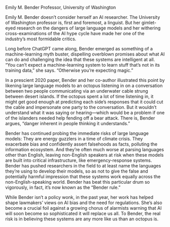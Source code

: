 Emily M. Bender
Professor, University of Washington

Emily M. Bender doesn’t consider herself an AI researcher. The University of Washington professor is, first and foremost, a linguist. But her gimlet-eyed research on the dangers of large language models and her withering cross-examinations of the AI hype cycle have made her one of the industry’s most formidable critics.

Long before ChatGPT came along, Bender emerged as something of a machine-learning myth buster, dispelling overblown promises about what AI can do and challenging the idea that these systems are intelligent at all. “You can’t expect a machine-learning system to learn stuff that’s not in its training data,” she says. “Otherwise you’re expecting magic.”

In a prescient 2020 paper, Bender and her co-author illustrated this point by likening large language models to an octopus listening in on a conversation between two people communicating via an underwater cable strung between desert islands. If the octopus spent a lot of time listening in, it might get good enough at predicting each side’s responses that it could cut the cable and impersonate one party to the conversation. But it wouldn’t understand what it was saying or hearing—which would be a problem if one of the islanders needed help fending off a bear attack. There is, Bender argues, “danger inherent in people thinking it understands.”

Bender has continued probing the immediate risks of large language models: They are energy guzzlers in a time of climate crisis. They exacerbate bias and confidently assert falsehoods as facts, polluting the information ecosystem. And they’re often much worse at parsing languages other than English, leaving non-English speakers at risk when these models are built into critical infrastructure, like emergency-response systems. Bender has pushed researchers in the field to at least name the languages they’re using to develop their models, so as not to give the false and potentially harmful impression that these systems work equally across the non-English-speaking world. Bender has beat this particular drum so vigorously, in fact, it’s now known as the “Bender rule.”

While Bender isn’t a policy wonk, in the past year, her work has helped shape lawmakers’ views on AI bias and the need for regulations. She’s also become a crucial foil against a growing chorus of alarmists warning that AI will soon become so sophisticated it will replace us all. To Bender, the real risk is in believing these systems are any more like us than an octopus is.